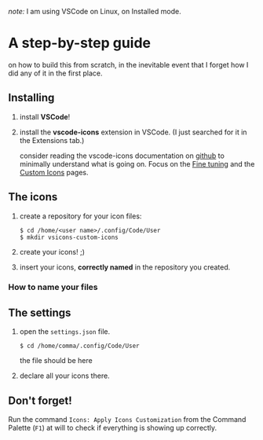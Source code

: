 *note:* I am using VSCode on Linux, on Installed mode.

# A step-by-step guide
on how to build this from scratch, in the inevitable event that I forget how I did any of it in the first place.

## Installing
1. install **VSCode**!
2. install the **vscode-icons** extension in VSCode. (I just searched for it in the Extensions tab.)

    consider reading the vscode-icons documentation on [github](https://github.com/vscode-icons/vscode-icons) to minimally understand what is going on. Focus on the [Fine tuning](https://github.com/vscode-icons/vscode-icons/wiki/FineTuning) and the [Custom Icons](https://github.com/vscode-icons/vscode-icons/wiki/Custom) pages.

## The icons
1. create a repository for your icon files:

    ```Linux command line
    $ cd /home/<user name>/.config/Code/User
    $ mkdir vsicons-custom-icons
    ``` 
2. create your icons! ;)
3. insert your icons, **correctly named** in the repository you created.

### How to name your files

## The settings
1. open the `settings.json` file.

    ```Linux command line
    $ cd /home/comma/.config/Code/User
    ```
    the file should be here
2. declare all your icons there.

## Don't forget!
Run the command `Icons: Apply Icons Customization` from the Command Palette (`F1`) at will to check if everything is showing up correctly.